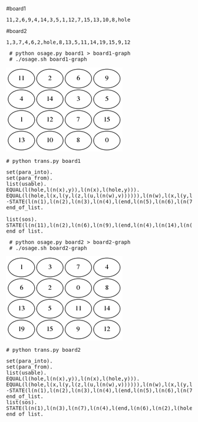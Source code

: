 
#board1
<pre>
11,2,6,9,4,14,3,5,1,12,7,15,13,10,8,hole
</pre>

#board2
<pre>
1,3,7,4,6,2,hole,8,13,5,11,14,19,15,9,12
</pre>

<pre>
 # python osage.py board1 > board1-graph
 # ./osage.sh board1-graph 
</pre>

<img src="board1-graph.png">

<pre>
# python trans.py board1
</pre>

<pre>
set(para_into).
set(para_from).
list(usable).
EQUAL(l(hole,l(n(x),y)),l(n(x),l(hole,y))).
EQUAL(l(hole,l(x,l(y,l(z,l(u,l(n(w),v)))))),l(n(w),l(x,l(y,l(z,l(u,l(hole,v))))))).
-STATE(l(n(1),l(n(2),l(n(3),l(n(4),l(end,l(n(5),l(n(6),l(n(7),l(n(8),l(end,l(n(9),l(n(10),l(n(11),l(n(12),l(end,l(n(13),l(n(14),l(n(15),l(hole,end)))))))))))))))))))).
end_of_list.

list(sos).
STATE(l(n(11),l(n(2),l(n(6),l(n(9),l(end,l(n(4),l(n(14),l(n(3),l(n(5),l(end,l(n(1),l(n(12),l(n(7),l(n(15),l(end,l(n(13),l(n(10),l(n(8),l(hole,l(end))))))))))))))))))))).
end_of_list.
</pre>

<pre>
 # python osage.py board2 > board2-graph
 # ./osage.sh board2-graph 
</pre>

<img src="board2-graph.png">

<pre>
# python trans.py board2
</pre>

<pre>
set(para_into).
set(para_from).
list(usable).
EQUAL(l(hole,l(n(x),y)),l(n(x),l(hole,y))).
EQUAL(l(hole,l(x,l(y,l(z,l(u,l(n(w),v)))))),l(n(w),l(x,l(y,l(z,l(u,l(hole,v))))))).
-STATE(l(n(1),l(n(2),l(n(3),l(n(4),l(end,l(n(5),l(n(6),l(n(7),l(n(8),l(end,l(n(9),l(n(10),l(n(11),l(n(12),l(end,l(n(13),l(n(14),l(n(15),l(hole,end)))))))))))))))))))).
end_of_list.
list(sos).
STATE(l(n(1),l(n(3),l(n(7),l(n(4),l(end,l(n(6),l(n(2),l(hole,l(n(8),l(end,l(n(13),l(n(5),l(n(11),l(n(14),l(end,l(n(19),l(n(15),l(n(9),l(n(12),l(end))))))))))))))))))))).
end_of_list.
</pre>